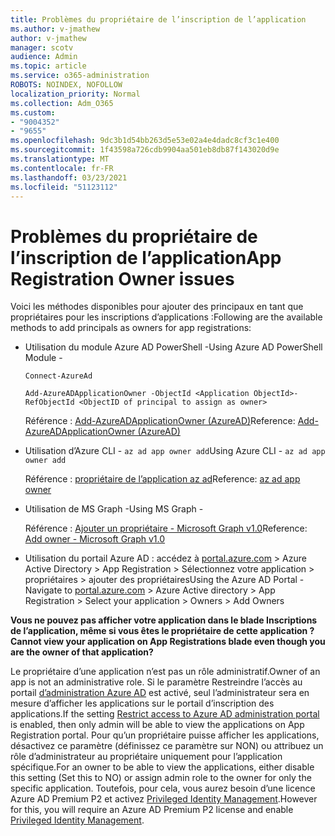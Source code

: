 ```yaml
---
title: Problèmes du propriétaire de l’inscription de l’application
ms.author: v-jmathew
author: v-jmathew
manager: scotv
audience: Admin
ms.topic: article
ms.service: o365-administration
ROBOTS: NOINDEX, NOFOLLOW
localization_priority: Normal
ms.collection: Adm_O365
ms.custom:
- "9004352"
- "9655"
ms.openlocfilehash: 9dc3b1d54bb263d5e53e02a4e4dadc8cf3c1e400
ms.sourcegitcommit: 1f43598a726cdb9904aa501eb8db87f143020d9e
ms.translationtype: MT
ms.contentlocale: fr-FR
ms.lasthandoff: 03/23/2021
ms.locfileid: "51123112"
---
```

# <a name="app-registration-owner-issues"></a><span data-ttu-id="52342-102">Problèmes du propriétaire de l’inscription de l’application</span><span class="sxs-lookup"><span data-stu-id="52342-102">App Registration Owner issues</span></span>

<span data-ttu-id="52342-103">Voici les méthodes disponibles pour ajouter des principaux en tant que propriétaires pour les inscriptions d’applications :</span><span class="sxs-lookup"><span data-stu-id="52342-103">Following are the available methods to add principals as owners for app registrations:</span></span>

- <span data-ttu-id="52342-104">Utilisation du module Azure AD PowerShell -</span><span class="sxs-lookup"><span data-stu-id="52342-104">Using Azure AD PowerShell Module -</span></span>

    `Connect-AzureAd`

    `Add-AzureADApplicationOwner -ObjectId <Application ObjectId>-RefObjectId <ObjectID of principal to assign as owner>`

    <span data-ttu-id="52342-105">Référence : [Add-AzureADApplicationOwner (AzureAD)](https://docs.microsoft.com/powershell/module/azuread/add-azureadapplicationowner)</span><span class="sxs-lookup"><span data-stu-id="52342-105">Reference: [Add-AzureADApplicationOwner (AzureAD)](https://docs.microsoft.com/powershell/module/azuread/add-azureadapplicationowner)</span></span>
- <span data-ttu-id="52342-106">Utilisation d’Azure CLI - `az ad app owner add`</span><span class="sxs-lookup"><span data-stu-id="52342-106">Using Azure CLI - `az ad app owner add`</span></span>

    <span data-ttu-id="52342-107">Référence : [propriétaire de l’application az ad](https://docs.microsoft.com/cli/azure/ad/app/owner)</span><span class="sxs-lookup"><span data-stu-id="52342-107">Reference: [az ad app owner](https://docs.microsoft.com/cli/azure/ad/app/owner)</span></span>
- <span data-ttu-id="52342-108">Utilisation de MS Graph -</span><span class="sxs-lookup"><span data-stu-id="52342-108">Using MS Graph -</span></span>

    <span data-ttu-id="52342-109">Référence : [Ajouter un propriétaire - Microsoft Graph v1.0](https://docs.microsoft.com/graph/api/application-post-owners)</span><span class="sxs-lookup"><span data-stu-id="52342-109">Reference: [Add owner - Microsoft Graph v1.0](https://docs.microsoft.com/graph/api/application-post-owners)</span></span>
- <span data-ttu-id="52342-110">Utilisation du portail Azure AD : accédez à [portal.azure.com](https://portal.azure.com/) > Azure Active Directory > App Registration > Sélectionnez votre application > propriétaires > ajouter des propriétaires</span><span class="sxs-lookup"><span data-stu-id="52342-110">Using the Azure AD Portal - Navigate to [portal.azure.com](https://portal.azure.com/) > Azure Active directory > App Registration > Select your application > Owners > Add Owners</span></span>

<span data-ttu-id="52342-111">**Vous ne pouvez pas afficher votre application dans le blade Inscriptions de l’application, même si vous êtes le propriétaire de cette application ?**</span><span class="sxs-lookup"><span data-stu-id="52342-111">**Cannot view your application on App Registrations blade even though you are the owner of that application?**</span></span>

<span data-ttu-id="52342-112">Le propriétaire d’une application n’est pas un rôle administratif.</span><span class="sxs-lookup"><span data-stu-id="52342-112">Owner of an app is not an administrative role.</span></span> <span data-ttu-id="52342-113">Si le paramètre Restreindre l’accès au portail [d’administration Azure AD](https://docs.microsoft.com/azure/active-directory/fundamentals/users-default-permissions) est activé, seul l’administrateur sera en mesure d’afficher les applications sur le portail d’inscription des applications.</span><span class="sxs-lookup"><span data-stu-id="52342-113">If the setting [Restrict access to Azure AD administration portal](https://docs.microsoft.com/azure/active-directory/fundamentals/users-default-permissions) is enabled, then only admin will be able to view the applications on App Registration portal.</span></span> <span data-ttu-id="52342-114">Pour qu’un propriétaire puisse afficher les applications, désactivez ce paramètre (définissez ce paramètre sur NON) ou attribuez un rôle d’administrateur au propriétaire uniquement pour l’application spécifique.</span><span class="sxs-lookup"><span data-stu-id="52342-114">For an owner to be able to view the applications, either disable this setting (Set this to NO) or assign admin role to the owner for only the specific application.</span></span> <span data-ttu-id="52342-115">Toutefois, pour cela, vous aurez besoin d’une licence Azure AD Premium P2 et activez [Privileged Identity Management](https://docs.microsoft.com/azure/active-directory/privileged-identity-management/pim-configure).</span><span class="sxs-lookup"><span data-stu-id="52342-115">However for this, you will require an Azure AD Premium P2 license and enable [Privileged Identity Management](https://docs.microsoft.com/azure/active-directory/privileged-identity-management/pim-configure).</span></span>

